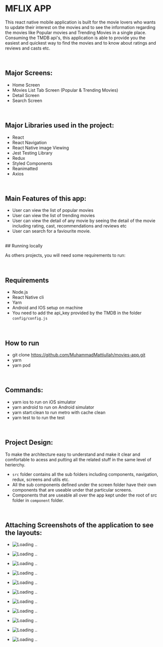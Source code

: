 # MFLIX APP
This react native mobile application is built for the movie lovers who wants to update their interest on the movies and to see the information regarding the movies like Popular movies and Trending Movies in a single place.
Consuming the TMDB api's, this application is able to provide you the easiest and quickest way to find the movies and to know about ratings and reviews and casts etc.

<br>

## Major Screens:
- Home Screen
- Movies List Tab Screen (Popular & Trending Movies)
- Detail Screen
- Search Screen

<br>

## Major Libraries used in the project:

- React 
- React Navigation
- React Native image Viewing
- Jest Testing Library
- Redux
- Styled Components
- Reanimatted 
- Axios

<br>

## Main Features of this app:
- User can view the list of popular movies
- User can view the list of trending movies
- User can view the detail of any movie by seeing the detail of the movie including rating, cast, recommendations and reviews etc
- User can search for a faviourite movie.

<br>
## Running locally

As others projects, you will need some requirements to run:

<br>

## Requirements
- Node.js 
- React Native cli
- Yarn
- Android and IOS setup on machine
- You need to add the api_key provided by the TMDB in the folder `config/config.js`


<br>

## How to run

- git clone https://github.com/MuhammadMattiullah/movies-app.git
- yarn
- yarn pod


<br>

## Commands:

- yarn ios to run on iOS simulator
- yarn android to run on Android simulator
- yarn start:clean to run metro with cache clean
- yarn test to to run the test

<br>

## Project Design:
To make the architecture easy to understand and make it clear and comfortable to acess and putting all the related stuff in the same level of herierchy.

- `src` folder contains all the sub folders including components, navigation, redux, screens and utils etc.
- All the sub components defined under the screen folder have their own components that are useable under that particular screens.
- Components that are useable all over the app kept under the root of src folder in `component` folder.

<br>

## Attaching Screenshots of the application to see the layouts:

- ![Loading ..](/movies-app/demo/1.png?raw=true)

- ![Loading ..](/movies-app/demo/2.png?raw=true)

- ![Loading ..](/movies-app/demo/3.png?raw=true)

- ![Loading ..](/movies-app/demo/4.png?raw=true)

- ![Loading ..](/movies-app/demo/5.png?raw=true)

- ![Loading ..](/movies-app/demo/6.png?raw=true)

- ![Loading ..](/movies-app/demo/7.png?raw=true)

- ![Loading ..](/movies-app/demo/8.png?raw=true)

- ![Loading ..](/movies-app/demo/9.png?raw=true)

- ![Loading ..](/movies-app/demo/10.png?raw=true)

- ![Loading ..](/movies-app/demo/11.png?raw=true)
